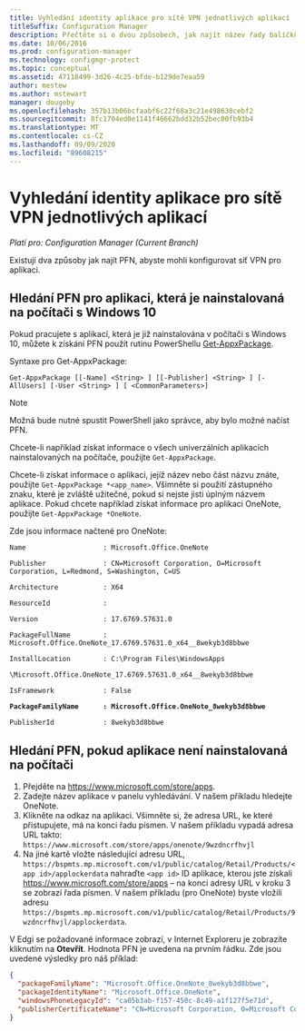 ```yaml
---
title: Vyhledání identity aplikace pro sítě VPN jednotlivých aplikací
titleSuffix: Configuration Manager
description: Přečtěte si o dvou způsobech, jak najít název řady balíčků, abyste mohli nakonfigurovat síť VPN pro jednotlivé aplikace.
ms.date: 10/06/2016
ms.prod: configuration-manager
ms.technology: configmgr-protect
ms.topic: conceptual
ms.assetid: 47118499-3d26-4c25-bfde-b129de7eaa59
author: mestew
ms.author: mstewart
manager: dougeby
ms.openlocfilehash: 357b13b06bcfaabf6c22f68a3c21e498630cebf2
ms.sourcegitcommit: 8fc1704ed0e1141f46662bdd32b52bec00fb93b4
ms.translationtype: MT
ms.contentlocale: cs-CZ
ms.lasthandoff: 09/09/2020
ms.locfileid: "89608215"
---
```

# <a name="find-a-package-family-name-pfn-for-per-app-vpn"></a>Vyhledání identity aplikace pro sítě VPN jednotlivých aplikací

*Platí pro: Configuration Manager (Current Branch)*


Existují dva způsoby jak najít PFN, abyste mohli konfigurovat síť VPN pro aplikaci.

## <a name="find-a-pfn-for-an-app-thats-installed-on-a-windows-10-computer"></a>Hledání PFN pro aplikaci, která je nainstalovaná na počítači s Windows 10

Pokud pracujete s aplikací, která je již nainstalována v počítači s Windows 10, můžete k získání PFN použít rutinu PowerShellu [Get-AppxPackage](/powershell/module/appx/get-appxpackage).

Syntaxe pro Get-AppxPackage:

``` Syntax
Get-AppxPackage [[-Name] <String> ] [[-Publisher] <String> ] [-AllUsers] [-User <String> ] [ <CommonParameters>]
```

> [!NOTE]
> Možná bude nutné spustit PowerShell jako správce, aby bylo možné načíst PFN.

Chcete-li například získat informace o všech univerzálních aplikacích nainstalovaných na počítače, použijte `Get-AppxPackage`.

Chcete-li získat informace o aplikaci, jejíž název nebo část názvu znáte, použijte `Get-AppxPackage *<app_name>`. Všimněte si použití zástupného znaku, které je zvláště užitečné, pokud si nejste jisti úplným názvem aplikace. Pokud chcete například získat informace pro aplikaci OneNote, použijte `Get-AppxPackage *OneNote`.


Zde jsou informace načtené pro OneNote:

`Name                   : Microsoft.Office.OneNote`

`Publisher              : CN=Microsoft Corporation, O=Microsoft Corporation, L=Redmond, S=Washington, C=US`

`Architecture           : X64`

`ResourceId             :`

`Version                : 17.6769.57631.0`

`PackageFullName        : Microsoft.Office.OneNote_17.6769.57631.0_x64__8wekyb3d8bbwe`

`InstallLocation        : C:\Program Files\WindowsApps`

`\Microsoft.Office.OneNote_17.6769.57631.0_x64__8wekyb3d8bbwe`

`IsFramework            : False`

**`PackageFamilyName      : Microsoft.Office.OneNote_8wekyb3d8bbwe`**

`PublisherId            : 8wekyb3d8bbwe`



## <a name="find-a-pfn-if-the-app-is-not-installed-on-a-computer"></a>Hledání PFN, pokud aplikace není nainstalovaná na počítači

1. Přejděte na https://www.microsoft.com/store/apps.
2. Zadejte název aplikace v panelu vyhledávání. V našem příkladu hledejte OneNote.
3. Klikněte na odkaz na aplikaci. Všimněte si, že adresa URL, ke které přistupujete, má na konci řadu písmen. V našem příkladu vypadá adresa URL takto: `https://www.microsoft.com/store/apps/onenote/9wzdncrfhvjl`
4. Na jiné kartě vložte následující adresu URL, `https://bspmts.mp.microsoft.com/v1/public/catalog/Retail/Products/<app id>/applockerdata` nahraďte `<app id>` ID aplikace, kterou jste získali https://www.microsoft.com/store/apps – na konci adresy URL v kroku 3 se zobrazí řada písmen. V našem příkladu (pro OneNote) byste vložili adresu `https://bspmts.mp.microsoft.com/v1/public/catalog/Retail/Products/9wzdncrfhvjl/applockerdata`.

V Edgi se požadované informace zobrazí, v Internet Exploreru je zobrazíte kliknutím na **Otevřít**. Hodnota PFN je uvedena na prvním řádku. Zde jsou uvedené výsledky pro náš příklad:

``` JSON
{
  "packageFamilyName": "Microsoft.Office.OneNote_8wekyb3d8bbwe",
  "packageIdentityName": "Microsoft.Office.OneNote",
  "windowsPhoneLegacyId": "ca05b3ab-f157-450c-8c49-a1f127f5e71d",
  "publisherCertificateName": "CN=Microsoft Corporation, O=Microsoft Corporation, L=Redmond, S=Washington, C=US"
}
```